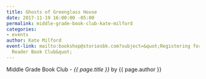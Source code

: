 ```yaml
---
title: Ghosts of Greenglass House
date: 2017-11-19 16:00:00 -05:00
permalink: middle-grade-book-club-kate-milford
categories:
- events
author: Kate Milford
event-link: mailto:bookshop@storiesbk.com?subject=&quot;Registering for 11/19 Middle
  Reader Book Club&quot;
---
```


Middle Grade Book Club - *{{ page.title }}* by {{ page.author }}
